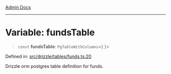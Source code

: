 [Admin Docs](/)

***

# Variable: fundsTable

> `const` **fundsTable**: `PgTableWithColumns`\<\{ \}\>

Defined in: [src/drizzle/tables/funds.ts:20](https://github.com/gautam-divyanshu/talawa-api/blob/de42235531e11387f0ad0479547630845dbc8b37/src/drizzle/tables/funds.ts#L20)

Drizzle orm postgres table definition for funds.
